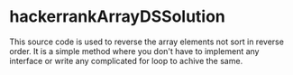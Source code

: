 # hackerrankArrayDSSolution
This source code is used to reverse the array elements not sort in reverse order.
It is a simple method where you don't have to implement any interface or write any complicated for loop to achive the same.
